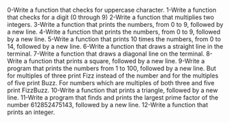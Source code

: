 0-Write a function that checks for uppercase character.
1-Write a function that checks for a digit (0 through 9)
2-Write a function that multiplies two integers.
3-Write a function that prints the numbers, from 0 to 9, followed by a new line.
4-Write a function that prints the numbers, from 0 to 9, followed by a new line.
5-Write a function that prints 10 times the numbers, from 0 to 14, followed by a new line.
6-Write a function that draws a straight line in the terminal.
7-Write a function that draws a diagonal line on the terminal.
8-Write a function that prints a square, followed by a new line.
9-Write a program that prints the numbers from 1 to 100, followed by a new line. But for multiples of three print Fizz instead of the number and for the multiples of five print Buzz. For numbers which are multiples of both three and five print FizzBuzz.
10-Write a function that prints a triangle, followed by a new line.
11-Write a program that finds and prints the largest prime factor of the number 612852475143, followed by a new line.
12-Write a function that prints an integer.
